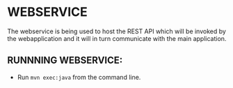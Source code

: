 WEBSERVICE
====================

The webservice is being used to host the REST API which will be invoked by the webapplication and it will in turn communicate with the main application.




RUNNNING WEBSERVICE:
--------------------

* Run `mvn exec:java` from the command line.
